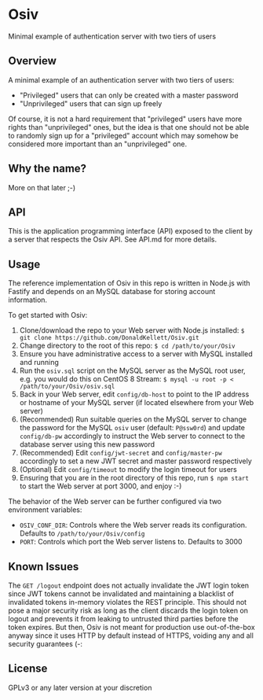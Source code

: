 # Osiv

Minimal example of authentication server with two tiers of users

## Overview

A minimal example of an authentication server with two tiers of users:

- "Privileged" users that can only be created with a master password
- "Unprivileged" users that can sign up freely

Of course, it is not a hard requirement that "privileged" users have more rights than "unprivileged" ones, but the idea is that one should not be able to randomly sign up for a "privileged" account which may somehow be considered more important than an "unprivileged" one.

## Why the name?

More on that later ;-)

## API

This is the application programming interface (API) exposed to the client by a server that respects the Osiv API. See API.md for more details.

## Usage

The reference implementation of Osiv in this repo is written in Node.js with Fastify and depends on an MySQL database for storing account information.

To get started with Osiv:

1. Clone/download the repo to your Web server with Node.js installed: `$ git clone https://github.com/DonaldKellett/Osiv.git`
1. Change directory to the root of this repo: `$ cd /path/to/your/Osiv`
1. Ensure you have administrative access to a server with MySQL installed and running
1. Run the `osiv.sql` script on the MySQL server as the MySQL root user, e.g. you would do this on CentOS 8 Stream: `$ mysql -u root -p < /path/to/your/Osiv/osiv.sql`
1. Back in your Web server, edit `config/db-host` to point to the IP address or hostname of your MySQL server (if located elsewhere from your Web server)
1. (Recommended) Run suitable queries on the MySQL server to change the password for the MySQL `osiv` user (default: `P@ssw0rd`) and update `config/db-pw` accordingly to instruct the Web server to connect to the database server using this new password
1. (Recommended) Edit `config/jwt-secret` and `config/master-pw` accordingly to set a new JWT secret and master password respectively
1. (Optional) Edit `config/timeout` to modify the login timeout for users
1. Ensuring that you are in the root directory of this repo, run `$ npm start` to start the Web server at port 3000, and enjoy :-)

The behavior of the Web server can be further configured via two environment variables:

- `OSIV_CONF_DIR`: Controls where the Web server reads its configuration. Defaults to `/path/to/your/Osiv/config`
- `PORT`: Controls which port the Web server listens to. Defaults to 3000

## Known Issues

The `GET /logout` endpoint does not actually invalidate the JWT login token since JWT tokens cannot be invalidated and maintaining a blacklist of invalidated tokens in-memory violates the REST principle. This should not pose a major security risk as long as the client discards the login token on logout and prevents it from leaking to untrusted third parties before the token expires. But then, Osiv is not meant for production use out-of-the-box anyway since it uses HTTP by default instead of HTTPS, voiding any and all security guarantees (-:

## License

GPLv3 or any later version at your discretion

